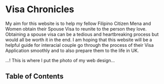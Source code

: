 # Visa Chronicles
My aim for this website is to help my fellow Filipino Citizen Mena and Women obtain their Spouse Visa to reunite to the person they love. Obtaining a spouse visa can be a tedious and heartbreaking process but would all be worth it in the end. I am hoping that this website will be a helpful guide for interacial couple go through the process of their Visa Application smoothly and to also prepare them to the life in UK. 

...! This is where I put the photo of my web design...

## Table of Contents 

